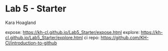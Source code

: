 # Lab 5 - Starter

Kara Hoagland

expose: https://kh-cl.github.io/Lab5_Starter/expose.html
explore: https://kh-cl.github.io/Lab5_Starter/explore.html
ci repo: https://github.com/KH-Cl/introduction-to-github
